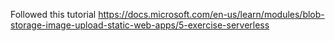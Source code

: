 Followed this tutorial
https://docs.microsoft.com/en-us/learn/modules/blob-storage-image-upload-static-web-apps/5-exercise-serverless